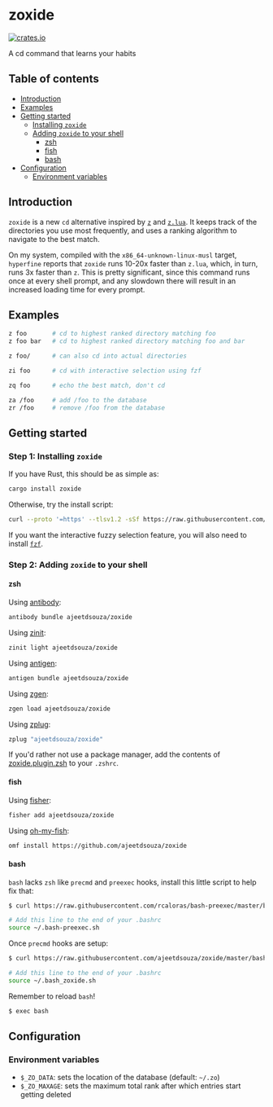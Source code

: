 # zoxide

[![crates.io](https://img.shields.io/crates/v/zoxide)](https://crates.io/crates/zoxide)

A cd command that learns your habits

## Table of contents

- [Introduction](#introduction)
- [Examples](#examples)
- [Getting started](#getting-started)
  - [Installing `zoxide`](#installing-zoxide)
  - [Adding `zoxide` to your shell](#adding-zoxide-to-your-shell)
    - [zsh](#zsh)
    - [fish](#fish)
    - [bash](#bash)
- [Configuration](#configuration)
  - [Environment variables](#environment-variables)

## Introduction

`zoxide` is a new `cd` alternative inspired by [`z`](https://github.com/rupa/z) and [`z.lua`](https://github.com/skywind3000/z.lua). It keeps track of the directories you use most frequently, and uses a ranking algorithm to navigate to the best match.

On my system, compiled with the `x86_64-unknown-linux-musl` target, `hyperfine` reports that `zoxide` runs 10-20x faster than `z.lua`, which, in turn, runs 3x faster than `z`. This is pretty significant, since this command runs once at every shell prompt, and any slowdown there will result in an increased loading time for every prompt.

## Examples

```sh
z foo       # cd to highest ranked directory matching foo
z foo bar   # cd to highest ranked directory matching foo and bar

z foo/      # can also cd into actual directories

zi foo      # cd with interactive selection using fzf

zq foo      # echo the best match, don't cd

za /foo     # add /foo to the database
zr /foo     # remove /foo from the database
```

## Getting started

### Step 1: Installing `zoxide`

If you have Rust, this should be as simple as:

```sh
cargo install zoxide
```

Otherwise, try the install script:

```sh
curl --proto '=https' --tlsv1.2 -sSf https://raw.githubusercontent.com/ajeetdsouza/zoxide/master/install.sh | sh
```

If you want the interactive fuzzy selection feature, you will also need to install [`fzf`](https://github.com/junegunn/fzf.git).

### Step 2: Adding `zoxide` to your shell

#### zsh

Using [antibody](https://github.com/getantibody/antibody):

```sh
antibody bundle ajeetdsouza/zoxide
```

Using [zinit](https://github.com/zdharma/zinit):

```sh
zinit light ajeetdsouza/zoxide
```

Using [antigen](https://github.com/zsh-users/antigen):

```sh
antigen bundle ajeetdsouza/zoxide
```

Using [zgen](https://github.com/tarjoilija/zgen):

```sh
zgen load ajeetdsouza/zoxide
```

Using [zplug](https://github.com/zplug/zplug):

```sh
zplug "ajeetdsouza/zoxide"
```

If you'd rather not use a package manager, add the contents of [zoxide.plugin.zsh](zoxide.plugin.zsh) to your `.zshrc`.

#### fish

Using [fisher](https://github.com/jorgebucaran/fisher):

```sh
fisher add ajeetdsouza/zoxide
```

Using [oh-my-fish](https://github.com/oh-my-fish/oh-my-fish):

```sh
omf install https://github.com/ajeetdsouza/zoxide
```

#### bash

`bash` lacks `zsh` like `precmd` and `preexec` hooks,
install this little script to help fix that:

```sh
$ curl https://raw.githubusercontent.com/rcaloras/bash-preexec/master/bash-preexec.sh -o ~/.bash-preexec.sh

# Add this line to the end of your .bashrc
source ~/.bash-preexec.sh
```

Once `precmd` hooks are setup:

```sh
$ curl https://raw.githubusercontent.com/ajeetdsouza/zoxide/master/bash_zoxide.sh -o ~/.bash_zoxide.sh

# Add this line to the end of your .bashrc
source ~/.bash_zoxide.sh
```

Remember to reload `bash`!

```sh
$ exec bash
```


## Configuration

### Environment variables

- `$_ZO_DATA`: sets the location of the database (default: `~/.zo`)
- `$_ZO_MAXAGE`: sets the maximum total rank after which entries start getting deleted
